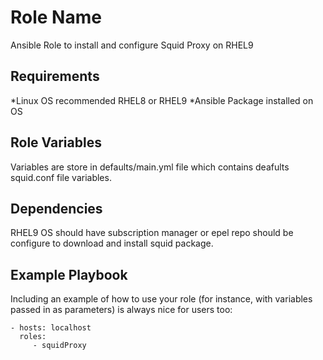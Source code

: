 Role Name
=========

Ansible Role to install and configure Squid Proxy on RHEL9

Requirements
------------

*Linux OS recommended RHEL8 or RHEL9
*Ansible Package installed on OS

Role Variables
--------------

Variables are store in defaults/main.yml file which contains deafults squid.conf file variables. 


Dependencies
------------

RHEL9 OS should have subscription manager or epel repo should be configure to download and install squid package. 

Example Playbook
----------------

Including an example of how to use your role (for instance, with variables passed in as parameters) is always nice for users too:

    - hosts: localhost
      roles:
         - squidProxy
